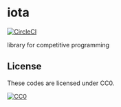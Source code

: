 # iota
[![CircleCI](https://circleci.com/gh/cojna/iota.svg?style=svg&circle-token=1cf96b5aee7f1aceb1fa285e904ea008a23f2a7c)](https://circleci.com/gh/cojna/iota)

library for competitive programming

## License

These codes are licensed under CC0.

[![CC0](http://i.creativecommons.org/p/zero/1.0/88x31.png "CC0")](http://creativecommons.org/publicdomain/zero/1.0/deed.ja)